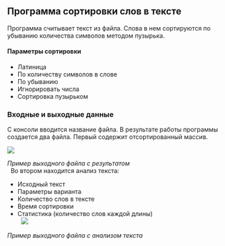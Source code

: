 ## Программа сортировки слов в тексте 
   Программа считывает текст из файла. Слова в нем сортируются по убыванию количества символов методом пузырька.
   #### Параметры сортировки
   - Латиница
   - 	По количеству символов в слове
   - 	По убыванию
   -    Игнорировать числа 
   -    Сортировка пузырьком
 ### Входные и выходные данные 
 С консоли вводится название файла.
 В результате работы программы создается два файла. 
Первый содержит отсортированный массив.

![](https://sun9-60.userapi.com/s/v1/ig2/VgmtiA3W3nk0fybayEa4Qyxy6V-9Ddmq5i-qf-uGogNW-0ue9DNv8E3z2hq8DcwqWdDR_qlWmR9jvCqk6b3OVW35.jpg?size=900x852&quality=96&type=album)

_Пример выходного файла с результатом_
&nbsp;  
&nbsp;
Во втором находится анализ текста:
- Исходный текст
- Параметры варианта
- Количество слов в тексте
- Время сортировки
- Статистика (количество слов каждой длины)
&nbsp;  
&nbsp;
![](https://sun9-5.userapi.com/s/v1/ig2/Uk0JisHK6uPsGJl6ssMLFh2NqQ-Bnlk6vWUuDw9L7c_5KnaDfsTysdRvoXjIlE1igmdb2M6adF2kczSzsRoCK4is.jpg?size=1089x783&quality=96&type=album)

_Пример выходного файла с анализом текста_
&nbsp;  
&nbsp;

